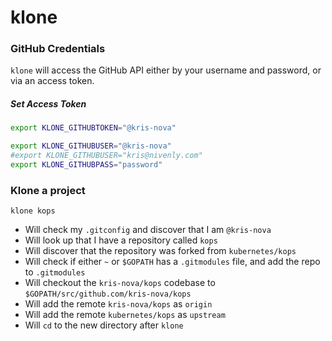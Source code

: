 # klone

### GitHub Credentials

`klone` will access the GitHub API either by your username and password, or via an access token.

##### Set Access Token

```bash
export KLONE_GITHUBTOKEN="@kris-nova"
```


```bash
export KLONE_GITHUBUSER="@kris-nova"
#export KLONE_GITHUBUSER="kris@nivenly.com"
export KLONE_GITHUBPASS="password"
```


### Klone a project

```
klone kops
```

 - Will check my `.gitconfig` and discover that I am `@kris-nova`
 - Will look up that I have a repository called `kops`
 - Will discover that the repository was forked from `kubernetes/kops`
 - Will check if either `~` or `$GOPATH` has a `.gitmodules` file, and add the repo to `.gitmodules`
 - Will checkout the `kris-nova/kops` codebase to `$GOPATH/src/github.com/kris-nova/kops`
 - Will add the remote `kris-nova/kops` as `origin`
 - Will add the remote `kubernetes/kops` as `upstream`
 - Will `cd` to the new directory after `klone`
